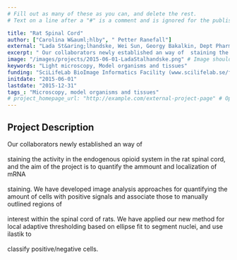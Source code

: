 ```yaml
---
# Fill out as many of these as you can, and delete the rest.
# Text on a line after a "#" is a comment and is ignored for the published page.

title: "Rat Spinal Cord"
author: ["Carolina W&auml;hlby", " Petter Ranefall"]
external: "Lada St&aring;lhandske, Wei Sun, Georgy Bakalkin, Dept Pharm Biosci, UU"
excerpt: " Our collaborators newly established an way of  staining the activity in the endogenous opioid system in the rat spinal cord, and the aim of the project is to quantify the ammount and localization of ..."
image: "/images/projects/2015-06-01-LadaStalhandske.png" # Image should be pushed to /images/projects/YYYY-MM-DD-projectid/ before
keywords: "Light microscopy, Model organisms and tissues"
funding: "SciLifeLab BioImage Informatics Facility (www.scilifelab.se/facilities/bioimage-informatics)"
initdate: "2015-06-01"
lastdate: "2015-12-31"
tags_: "Microscopy, model organisms and tissues"
# project_homepage_url: "http://example.com/external-project-page" # Optional external homepage for this project
---
```


## Project Description
 Our collaborators newly established an way of <br/><br/>staining the activity in the endogenous opioid system in the rat spinal cord, and the aim of the project is to quantify the ammount and localization of mRNA <br/><br/>staining. We have developed image analysis approaches for quantifying the amount of cells with positive signals and associate those to manually outlined regions of <br/><br/>interest within the spinal cord of rats. We have applied our new method for local adaptive thresholding based on ellipse fit to segment nuclei, and use ilastik to <br/><br/>classify positive/negative cells. 
